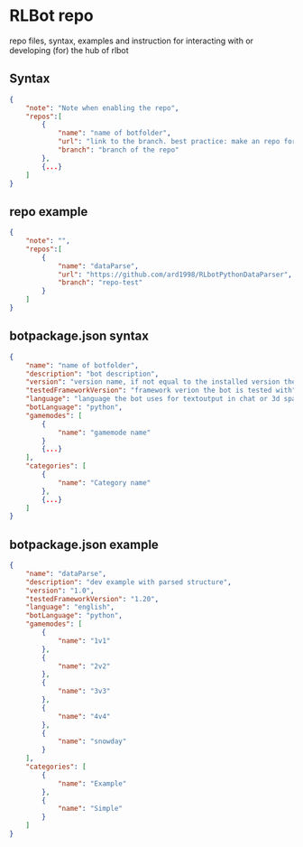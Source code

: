 # RLBot repo

repo files, syntax, examples and instruction for interacting with or developing (for) the hub of rlbot 

## Syntax
```json
{
	"note": "Note when enabling the repo",
	"repos":[
		{
			"name": "name of botfolder",
			"url": "link to the branch. best practice: make an repo for each version",
			"branch": "branch of the repo"
		},
		{...}
	]
}
```

## repo example
```json
{
	"note": "",
	"repos":[
		{
			"name": "dataParse",
			"url": "https://github.com/ard1998/RLbotPythonDataParser",
			"branch": "repo-test"
		}
	]
}
```

## botpackage.json syntax
```json
{
	"name": "name of botfolder",
	"description": "bot description",
	"version": "version name, if not equal to the installed version the hub shows an update is available",
	"testedFrameworkVersion": "framework verion the bot is tested with",
	"language": "language the bot uses for textoutput in chat or 3d space",
	"botLanguage": "python",
	"gamemodes": [
		{
			"name": "gamemode name"
		}
		{...}
	],
	"categories": [
		{
			"name": "Category name"
		},
		{...}
	]
}
```


## botpackage.json example
```json
{
	"name": "dataParse",
	"description": "dev example with parsed structure",
	"version": "1.0",
	"testedFrameworkVersion": "1.20",
	"language": "english",
	"botLanguage": "python",
	"gamemodes": [
		{
			"name": "1v1"
		},
		{
			"name": "2v2"
		},
		{
			"name": "3v3"
		},
		{
			"name": "4v4"
		},
		{
			"name": "snowday"
		}
	],
	"categories": [
		{
			"name": "Example"
		},
		{
			"name": "Simple"
		}
	]
}
```
